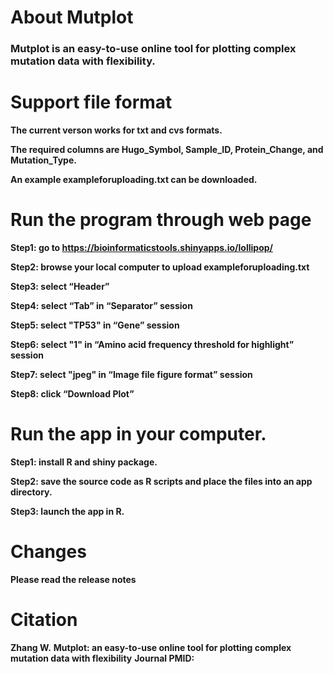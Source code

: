 # About Mutplot
### Mutplot is an easy-to-use online tool for plotting complex mutation data with flexibility.

# Support file format

**The current verson works for txt and cvs formats.**

**The required columns are Hugo_Symbol, Sample_ID, Protein_Change, and Mutation_Type.**

**An example exampleforuploading.txt can be downloaded.**

# Run the program through web page

**Step1: go to https://bioinformaticstools.shinyapps.io/lollipop/**

**Step2: browse your local computer to upload exampleforuploading.txt**

**Step3: select “Header”**

**Step4: select “Tab” in “Separator” session**

**Step5: select "TP53" in “Gene” session**

**Step6: select "1" in “Amino acid frequency threshold for highlight” session**

**Step7: select "jpeg" in “Image file figure format” session**

**Step8: click “Download Plot”**

# Run the app in your computer.

**Step1: install R and shiny package.**

**Step2: save the source code as R scripts and place the files into an app directory.**

**Step3: launch the app in R.**

# Changes

**Please read the release notes**

# Citation

**Zhang W.**
**Mutplot: an easy-to-use online tool for plotting complex mutation data with flexibility**
**Journal PMID:**

